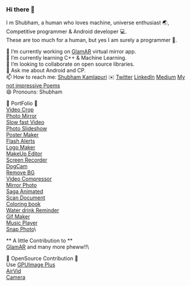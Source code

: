 ### Hi there 👋
I m Shubham, a human who loves machine, universe enthusiast :earth_asia:, Competitive programmer & Android developer :computer:.\
These are too much for a human, but yes I am surely a programmer :information_desk_person:.


  🔭 I’m currently working on [GlamAR](https://glamar.fynd.com) virtual mirror app.\
  🌱 I’m currently learning C++ & Machine Learning.\
  👯 I’m looking to collaborate on open source libraries.\
  💬 Ask me about Android and CP.\
  📫 How to reach me: [Shubham Kamlapuri](mailto:shubhwicked@gmail.com?subject=[GitHub]%20Source%20Han%20Sans)
  :envelope: [Twitter](https://twitter.com/SHUBH_DUDE) [LinkedIn](https://www.linkedin.com/in/shubhamkamlapuri/) [Medium](https://medium.com/@shubhwicked) [My not impressive Poems](https://hellopoetry.com/shubhwicked/)\
  😄 Pronouns: Shubham

:bookmark: PortFolio :bookmark:\
  [Video Crop](https://play.google.com/store/apps/details?id=com.fotopix.cropvideotrim)\
  [Photo Mirror](https://play.google.com/store/apps/details?id=com.Biplabs.SquarePhotoMirror)\
  [Slow fast Video](https://play.google.com/store/apps/details?id=com.VideobirdStudio.SlowMotionVideo)\
  [Photo Slideshow](https://play.google.com/store/apps/details?id=com.PICCHAT.PictureVideoSlideshowMusic)\
  [Poster Maker](https://play.google.com/store/apps/details?id=com.cmobileapps.posters)\
  [Flash Alerts](https://play.google.com/store/apps/details?id=com.fantasticdroid.flashalerts)\
  [Logo Maker](https://play.google.com/store/apps/details?id=com.VideobirdStudio.LogoMaker)\
  [MakeUp Editor](https://play.google.com/store/apps/details?id=com.VideoVibe.FaceMakeupEditor)\
  [Screen Recorder](https://play.google.com/store/apps/details?id=com.PICCHAT.RecScreenRecorder)\
  [DogCam](https://play.google.com/store/apps/details?id=com.biplabs.dogscam)\
  [Remove BG](https://play.google.com/store/apps/details?id=com.Biplabs.memorablebackgroundchanger)\
  [Video Compressor](https://play.google.com/store/apps/details?id=com.Biplabs.videocompressor)\
  [Mirror Photo](https://play.google.com/store/apps/details?id=com.Fotopix.MirrorPhotoEditorCollage)\
  [Saga Animated](https://play.google.com/store/apps/details?id=com.fotopix.sagastorymaker)\
  [Scan Document](https://play.google.com/store/apps/details?id=com.fotopix.scanapp)\
  [Coloring book](https://play.google.com/store/apps/details?id=com.Fotopix.Colorfy)\
  [Water drink Reminder](https://play.google.com/store/apps/details?id=com.cmobileapps.waterdrinkreminder)\
  [Gif Maker](https://play.google.com/store/apps/details?id=com.cmobileapps.gifmaker)\
  [Music Player](https://play.google.com/store/apps/details?id=com.cmobileapps.musicplayer)\
  [Snap Photo](https://play.google.com/store/apps/details?id=com.VideobirdStudio.BlurBackgroundandFacialSnap)\

** A little Contribution to **\
[GlamAR](https://play.google.com/store/apps/details?id=com.fynd.ficto) and many more pheww!!\

:bookmark: OpenSource Contribution :bookmark:\
Use [GPUImage Plus](https://github.com/wysaid/android-gpuimage-plus)\
[AirVid](https://github.com/shubhwicked/AirVid)\
[Camera](https://github.com/shubhwicked/Camera)

